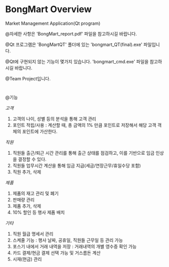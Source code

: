 # BongMart Overview
Market Management Application(Qt program)

@자세한 사항은 'BongMart_report.pdf' 파일을 참고하시길 바랍니다.

@Qt 프로그램은 'BongMartQT' 폴더에 있는 'bongmart_QT(final).exe' 파일입니다.

@Qt에 구현되지 않는 기능이 몇가지 있습니다. 'bongmart_cmd.exe' 파일을 참고하시길 바랍니다.

@Team Project입니다.

#
@기능

*고객*
1) 고객의 나이, 성별 등의 분석을 통해 고객 관리
2) 포인트 적립/사용
   : 계산할 때, 총 금액의 1% 만큼 포인트로 저장해서 해당 고객 객체의 포인트에 가산한다.

*직원*
1) 직원들 출근/퇴근 시간 관리를 통해 출근 상태를 점검하고, 이를 기반으로 임금 인상을 결정할 수 있다.
2) 직원들 업무시간 계산을 통해 임금 지급(세금/연장근무/휴일수당 포함)
3) 직원 추가, 삭제

*제품*
1) 제품의 재고 관리 및 폐기
2) 판매량 관리
3) 제품 추가, 삭제
4) 10% 할인 등 행사 제품 배치

*기타*
1) 직원 월급 명세서 관리
2) 스케줄 기능
   : 행사 날짜, 공휴일, 직원들 근무일 등 관리 가능
3) 포스기 내에서 거래 내역을 저장
   : 거래내역의 개별 영수증 확인 가능
4) 카드 결제/현금 결제 선택 가능 및 거스름돈 계산
5) 시재(현금) 관리
